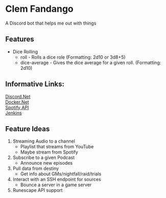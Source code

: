 # Clem Fandango
A Discord bot that helps me out with things

## Features

- Dice Rolling
    - roll - Rolls a dice role (Formatting: 2d10 or 3d8+5)
    - dice-average - Gives the dice average for a given roll. (Formatting: 2d10)

## Informative Links:

[Discord.Net](https://discordnet.dev/guides/getting_started/first-bot.html)  
[Docker.Net](https://github.com/dotnet/Docker.DotNet)  
[Spotify API](https://developer.spotify.com/documentation/web-api/tutorials/getting-started)  
[Jenkins](https://www.jenkins.io/)

## Feature Ideas

1. Streaming Audio to a channel
    - Playlist that streams from YouTube
    - Maybe stream from Spotify
2. Subscribe to a given Podcast
    - Announce new episodes
3. Pull data from destiny
    - Get info about GMs/nightfall/raid/trials
4. Interact with an SSH endpoint for sources
    - Bounce a server in a game server
5. Runescape API support
